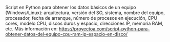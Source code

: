 Script en Python para obtener los datos básicos de un equipo (Windows/Linux): arquitectura, versión del SO, sistema, nombre del equipo, procesador, fecha de arranque, número de procesos en ejecución, CPU cores, modelo CPU, discos duros y espacio, direcciones IP, memoria RAM, etc. Más información en: https://proyectoa.com/script-python-para-obtener-datos-del-equipo-cpu-ram-ip-espacio-en-disco/
